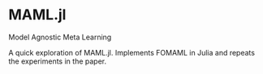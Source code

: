 # MAML.jl
Model Agnostic Meta Learning

A quick exploration of MAML.jl.
Implements FOMAML in Julia and repeats the experiments in the paper. 
